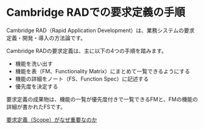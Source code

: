 # Cambridge RADでの要求定義の手順

Cambridge RAD（Rapid Application Development）は、業務システムの要求定義・開発・導入の方法論です。

Cambridge RADの要求定義は、主に以下の4つの手順を踏みます。

- 機能を洗い出す
- 機能を表（FM、Functionality Matrix）にまとめて一覧できるようにする
- 機能の詳細をノート（FS、Function Spec）に記述する
- 優先度を決定する

要求定義の成果物は、機能の一覧が優先度付きで一覧できるFMと、FMの機能の詳細が書かれたFSです。

[要求定義（Scope）がなぜ重要なのか](要求定義（Scope）がなぜ重要なのか.md)

